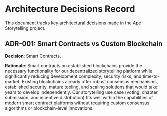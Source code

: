 # Architecture Decisions Record

This document tracks key architectural decisions made in the Ape Storytelling project.

## ADR-001: Smart Contracts vs Custom Blockchain

**Decision**: Smart Contracts.

**Rationale**: Smart contracts on established blockchains provide the necessary
functionality for our decentralized storytelling platform while significantly reducing
development complexity, security risks, and time-to-market.
Existing blockchains already offer robust consensus mechanisms,
established security, mature tooling, and scaling solutions that would
take years to develop independently. Our storytelling use case (voting,
chapter submission, and incentive distribution) fits well within the
capabilities of modern smart contract platforms without requiring custom
consensus algorithms or blockchain-level innovations.
